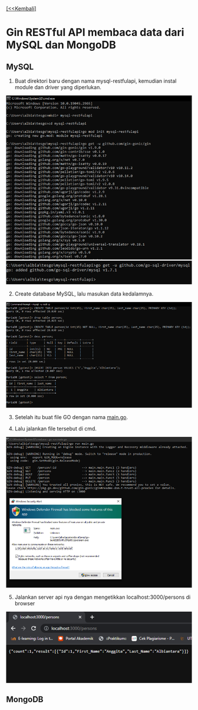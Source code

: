 [ [<<Kembali] ](https://github.com/AnggitaAlbiantara/tekn-cloud-computing/blob/c648cf4577e4158371cab5e417dd777b70455ee1/minggu-06/README.md)
# Gin RESTful API membaca data dari MySQL dan MongoDB
## MySQL
1. Buat direktori baru dengan nama mysql-restfulapi, kemudian instal module dan driver yang diperlukan.

![gb1](https://github.com/AnggitaAlbiantara/tekn-cloud-computing/blob/2bb6e0528ef0f04ec67a066703facebbfbc857ca/minggu-06/Lat3.PNG)
![gb2](https://github.com/AnggitaAlbiantara/tekn-cloud-computing/blob/2bb6e0528ef0f04ec67a066703facebbfbc857ca/minggu-06/Lat3_1.PNG)

2. Create database MySQL, lalu masukan data kedalamnya.

![gb3](https://github.com/AnggitaAlbiantara/tekn-cloud-computing/blob/2bb6e0528ef0f04ec67a066703facebbfbc857ca/minggu-06/Lat3_2.PNG)

3. Setelah itu buat file GO dengan nama [main.go](https://github.com/AnggitaAlbiantara/tekn-cloud-computing/blob/2bb6e0528ef0f04ec67a066703facebbfbc857ca/minggu-06/main.go).

4. Lalu jalankan file tersebut di cmd.

![gb4](https://github.com/AnggitaAlbiantara/tekn-cloud-computing/blob/2bb6e0528ef0f04ec67a066703facebbfbc857ca/minggu-06/Lat3_3.PNG)

5. Jalankan server api nya dengan mengetikkan localhost:3000/persons di browser

![gb5](https://github.com/AnggitaAlbiantara/tekn-cloud-computing/blob/2bb6e0528ef0f04ec67a066703facebbfbc857ca/minggu-06/Lat3_4.PNG)

## MongoDB
